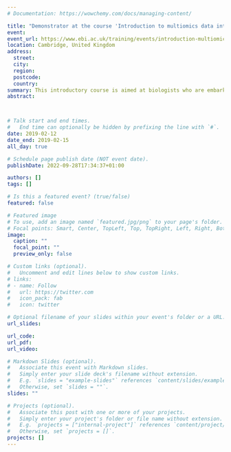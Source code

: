 ```yaml
---
# Documentation: https://wowchemy.com/docs/managing-content/

title: "Demonstrator at the course 'Introduction to multiomics data integration' (EMBL-EBI, 2018 and 2019)"
event:
event_url: https://www.ebi.ac.uk/training/events/introduction-multiomics-data-integration/
location: Cambridge, United Kingdom
address:
  street:
  city:
  region:
  postcode:
  country:
summary: This introductory course is aimed at biologists who are embarking on multiomics projects and computational biologists / bioinformaticians who wish to gain a better knowledge of the biological challenges presented when working with integrated datasets.
abstract:



# Talk start and end times.
#   End time can optionally be hidden by prefixing the line with `#`.
date: 2019-02-12
date_end: 2019-02-15
all_day: true

# Schedule page publish date (NOT event date).
publishDate: 2022-09-28T17:34:37+01:00

authors: []
tags: []

# Is this a featured event? (true/false)
featured: false

# Featured image
# To use, add an image named `featured.jpg/png` to your page's folder. 
# Focal points: Smart, Center, TopLeft, Top, TopRight, Left, Right, BottomLeft, Bottom, BottomRight.
image:
  caption: ""
  focal_point: ""
  preview_only: false

# Custom links (optional).
#   Uncomment and edit lines below to show custom links.
# links:
# - name: Follow
#   url: https://twitter.com
#   icon_pack: fab
#   icon: twitter

# Optional filename of your slides within your event's folder or a URL.
url_slides:

url_code:
url_pdf:
url_video:

# Markdown Slides (optional).
#   Associate this event with Markdown slides.
#   Simply enter your slide deck's filename without extension.
#   E.g. `slides = "example-slides"` references `content/slides/example-slides.md`.
#   Otherwise, set `slides = ""`.
slides: ""

# Projects (optional).
#   Associate this post with one or more of your projects.
#   Simply enter your project's folder or file name without extension.
#   E.g. `projects = ["internal-project"]` references `content/project/deep-learning/index.md`.
#   Otherwise, set `projects = []`.
projects: []
---
```

